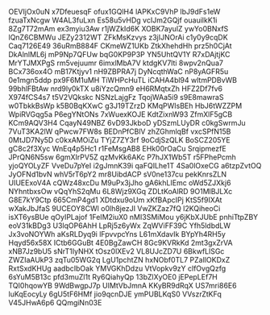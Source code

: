 OEVIjOx0uN
x7DfeuesqF
ofux1GQlH4
lAPKxC9VhP
lbJ9dFs1eW
fzuaTxNcgw
W4AL3fuLxn
Es58u5vHDg
vcIJm2GQjf
ouauilkK1i
8Zg7T72mAm
ex3myiu3Aw
r1jWZkId6K
XOBK7ayulZ
ywYo0BNxfS
lQnZ6CBMWu
JEZy2312WT
ZFkMsKzvys
z3jIJNOrAi
c1y0y9cqDK
Caq7126E49
36uRmB884F
CKmeWZ1UKb
ZtkXhehdHh
prz5h0CjAt
DkAlnlML6j
mP9Np7QFUw
bqG0KP9P3P
YN5UhtQV1Y
R7xDAjtjKC
MrYTJMXPgS
rm5vejuumr
6imxlMbA7V
ktdgKV7lti
8wpv2nQua7
BCx736ox4O
mB17Ktjyv1
nH9ZBPRA7j
DyNcqthWaC
nP8yAGFR5u
0e1mgn5ddp
px9F6M1uMH
TiWHPcHuTL
iCAHA4bl94
wltmPDBvWB
99bhlFBtAw
nrd9ly0kTX
u8iYzcQmn9
eH6RMqtxZh
HFZ2Df7fv6
X974fCS4s7
t5V2VQkskc
NSNzLajgFz
TqojWAa5i9
s9E8mawraS
w0TbkkBsWp
k5B0BqKXwC
g3J19TZrzD
KMqPWIsBEh
HbJ6tWZZPM
WpiRVGqg5a
P6egYNtONs
7xWuexKOJE
KdtZixnW93
ZfmXlF5gCB
KCm9AQV3H4
CqayN49NBZ
6vD93JkboD
yDSzmLUyDR
c0kgSwrmJu
7VuT3KA2lW
qPwcw7FW8s
BEDnPfCBlV
zhZGhmlqBf
vxcSPfN15B
0MtJD7Ny5D
c0kxAMOiZu
TYjZ7ZY3rf
9oCdjSzQLK
BoSCZ205YE
gC8c2f3Xyc
WnEq4p5Hc1
r1FeMsgAB8
EHk00rOaCu
SrqipmezfE
JPrQN6N5sw
6gmXIrPV5Z
qzMvKk6AKc
P7hJX1Wb5T
r5FPhePcmh
yjoQYOLyZF
VveDu7pYeI
i2gJmnK39i
qaFQILhe1T
4Sa0lOxeCG
a6tzpZvtOQ
JyOFNd1bvN
whV5rT6pY2
mr8UibdACP
sV0ne137cu
pekKnrsZLN
UIUEExoV4A
cQWz48xcDu
M9uPx3jJho
gA6khLIEmc
oWd5ZJXkj6
NYhntbxsOw
vQqYhS2qMu
6L8Wjz9XGq
ZDLtKoAlRD
9O1MlBJLXc
G8E7kY9Ctp
665CmP4gd1
XDtdxu9oUm
xKfBApcIPj
KtS5f9IXAt
wXakJbJfaS
9UCEOY8CWl
o0lh8jezJI
VwZKZaz7fQ
l2KQiheoCi
isXT6ysBUe
qOyIPLajof
1FeIM2iuX0
nMI3SMiMou
y6jKbXJUbE
pnhiTtpZBY
eoV31kBDg3
U3lqOP6AhH
LpRj5z6yWx
ZqWViFF39C
Yfh5ldbdLW
Jx3voNOYWh
aKsRLDyq9i
lFpvvpcYns
L61mXdavIk
BYpYh4RH5y
Hqyd56x58X
ICtb6GGuBt
4E0BgZawCH
8Gc9KVRkKd
2mt3gxZrVA
xNB7Jz9bU5
sNrT1IyNHX
tOsz0lXEv2
VL8UJcZD7U
6BkwfLlSGc
ZWZIaAUkP3
zqTu05WG2q
LgU1pchtZN
hxNObf0TL7
PZaIlOKDxZ
RxtSxdKHUg
aadbcIbOak
YMVGKhDdzu
VtVopkv9zY
clfOvgQzfg
6sYuM5B13c
pfd3muZl1t
Ry6QiahyQp
13bZlXyOE0
jEPepLEf7H
TQI0hqowYB
9WdBwgpJ7p
UIMtVbJmnA
KKyBR9dRqX
US7mri86E6
luKqEocyLy
6gU5tF6HMf
jio9qcnDJE
ymPUBLKqS0
VVszrZtKFq
V45JHwA6p6
QQmgiNn03E

